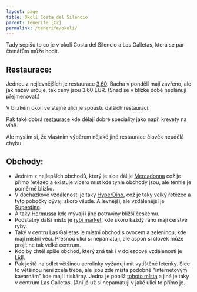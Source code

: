 ```yaml
---
layout: page
title: Okolí Costa del Silencio
parent: Tenerife [CZ]
permalink: /tenerife/okoli/
---
```


Tady sepíšu to co je v okolí Costa del Silencio a Las Galletas, která se pár čtenářům může hodit.

## Restaurace:

Jednou z nejlevnějších je restaurace [3,60](https://goo.gl/maps/3t8R4k3FGjeEEkBL7). Bacha v pondělí mají zavřeno, ale jak název určuje, tak ceny jsou 3.60 EUR. (Snad se v blízké době neplánují přejmenovat.)

V blízkém okolí ve stejné ulici je spoustu dalších restaurací.

Pak také dobrá [restaurace](https://g.page/el-patio-del-coral?share) kde dělají dobré speciality jako např. krevety na víně.

Ale myslím si, že vlastním výběrem nějaké jiné restaurace člověk neudělá chybu.

## Obchody:

- Jedním z nejlepších obchodů, který je sice dál je [Mercadonna](https://goo.gl/maps/wp2s7g8y9tYnRZYQ8) což je přímo řetězec a existuje vícero míst kde tyhle obchody jsou, ale tenhle je poměrně blízko.
- V docházkové vzdálenosti je taky [HyperDino](https://goo.gl/maps/5zCdqZXhgD9STP2s7), což je taky velký řetězec a tyto pobočky bývají skoro všude. A levnější, ale vzdálenější je [Superdino](https://maps.app.goo.gl/MsiFrkcgy76godm98).
- A taky [Hermussa](https://goo.gl/maps/7U93xPvPrC4DEchw7) kde mývají i jiné potraviny bližší českému.
- Podstatný další místo je [rybí market](https://goo.gl/maps/TH3TqrZP95npKrZW7), kde skoro každý ráno mají čerstvé ryby.
- Také v centru Las Galletas je místní obchod s ovocem a zeleninou, kde mají místní věci. Přesnou ulici si nepamatuji, ale aspoň si člověk může projít ne tak velké centrum.
- Kdo by chtěl spíše obchod, který zná tak i v dojezdové vzdálenosti je [Lidl](https://goo.gl/maps/ZwaZ35cjsRfCVap1A).
- Pak ještě na odlet většinou aerolinky vyžadují mít vytištěné letenky. Sice to většinou není zcela třeba, ale jsou zde místa podobné "internetovým kavárnám" kde mají i tiskárny. Jedna je poblíž [tohoto místa](https://goo.gl/maps/HvZCsYA1RXkQ9Twm9) a jiná je taky v centrum Las Galletas. (Ani já už si nepamatuji v jaké ulici to přímo je.